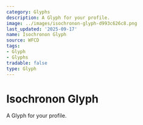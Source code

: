 ```yaml
---
category: Glyphs
description: A Glyph for your profile.
image: ../images/isochronon-glyph-d993c626c8.png
last_updated: '2025-09-17'
name: Isochronon Glyph
source: WFCD
tags:
- Glyph
- Glyphs
tradable: false
type: Glyph
---
```


# Isochronon Glyph

A Glyph for your profile.

